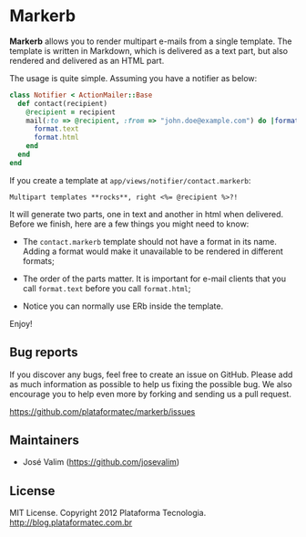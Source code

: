 # Markerb

**Markerb** allows you to render multipart e-mails from a single template. The template is written in Markdown, which is delivered as a text part, but also rendered and delivered as an HTML part.

The usage is quite simple. Assuming you have a notifier as below:

```ruby
class Notifier < ActionMailer::Base
  def contact(recipient)
    @recipient = recipient
    mail(:to => @recipient, :from => "john.doe@example.com") do |format|
      format.text
      format.html
    end
  end
end
```

If you create a template at `app/views/notifier/contact.markerb`:

```erb
Multipart templates **rocks**, right <%= @recipient %>?!
```

It will generate two parts, one in text and another in html when delivered. Before we finish, here are a few things you might need to know:

* The `contact.markerb` template should not have a format in its name. Adding a format would make it unavailable to be rendered in different formats;

* The order of the parts matter. It is important for e-mail clients that you call `format.text` before you call `format.html`;

* Notice you can normally use ERb inside the template.

Enjoy!

## Bug reports

If you discover any bugs, feel free to create an issue on GitHub. Please add as much information as
possible to help us fixing the possible bug. We also encourage you to help even more by forking and
sending us a pull request.

https://github.com/plataformatec/markerb/issues

## Maintainers

* José Valim (https://github.com/josevalim)

## License

MIT License. Copyright 2012 Plataforma Tecnologia. http://blog.plataformatec.com.br
